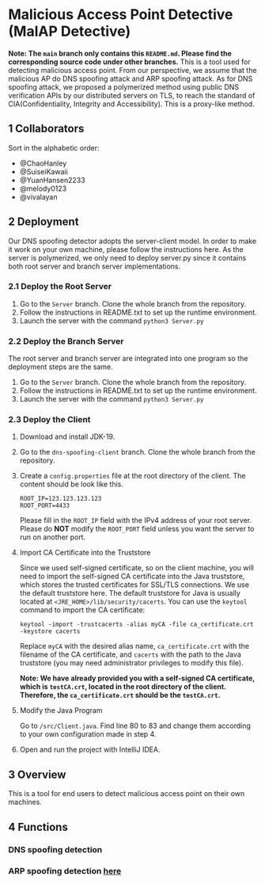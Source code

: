 # Malicious Access Point Detective (MalAP Detective)

**Note: The `main` branch only contains this `README.md`. Please find the corresponding source code under other branches.**
This is a tool used for detecting malicious access point. From our perspective, we assume that the malicious AP do DNS spoofing attack and ARP spoofing attack. As for DNS spoofing attack, we proposed a polymerized method using public DNS verification APIs by our distributed servers on TLS, to reach the standard of CIA(Confidentiality, Integrity and Accessibility). This is a proxy-like method.

## 1 Collaborators 

Sort in the alphabetic order:

- @ChaoHanley
- @SuiseiKawaii
- @YuanHansen2233
- @melody0123
- @vivalayan

## 2 Deployment

Our DNS spoofing detector adopts the server-client model. In order to make it work on your own machine, please follow the instructions here. As the server is polymerized, we only need to deploy server.py since it contains both root server and branch server implementations.

### 2.1 Deploy the Root Server

1. Go to the `Server` branch. Clone the whole branch from the repository.
2. Follow the instructions in README.txt to set up the runtime environment.
3. Launch the server with the command `python3 Server.py`

### 2.2 Deploy the Branch Server

The root server and branch server are integrated into one program so the deployment steps are the same.

1. Go to the `Server` branch. Clone the whole branch from the repository.
2. Follow the instructions in README.txt to set up the runtime environment.
3. Launch the server with the command `python3 Server.py`

### 2.3 Deploy the Client

1. Download and install JDK-19.

2. Go to the `dns-spoofing-client` branch. Clone the whole branch from the repository.

3. Create a `config.properties` file at the root directory of the client. The content should be look like this.

   ```
   ROOT_IP=123.123.123.123
   ROOT_PORT=4433
   ```

   Please fill in the `ROOT_IP` field with the IPv4 address of your root server. Please do **NOT** modify the `ROOT_PORT` field unless you want the server to run on another port.

4. Import CA Certificate into the Truststore

   Since we used self-signed certificate, so on the client machine, you will need to import the self-signed CA certificate into the Java truststore, which stores the trusted certificates for  SSL/TLS connections. We use the default truststore here. The default truststore for Java is usually located  at `<JRE_HOME>/lib/security/cacerts`. You can use the `keytool` command to import the CA certificate:

   ```
   keytool -import -trustcacerts -alias myCA -file ca_certificate.crt -keystore cacerts
   ```

   Replace `myCA` with the desired alias name, `ca_certificate.crt` with the filename of the CA certificate, and `cacerts` with the path to the Java truststore (you may need administrator privileges to modify this file).

   **Note: We have already provided you with a self-signed CA certificate, which is `testCA.crt`, located in the root directory of the client. Therefore, the `ca_certificate.crt` should be the `testCA.crt`.** 

5. Modify the Java Program

   Go to `/src/Client.java`. Find line 80 to 83 and change them according to your own configuration made in step 4.

6. Open and run the project with IntelliJ IDEA.

## 3 Overview

This is a tool for end users to detect malicious access point on their own machines.

## 4 Functions

### DNS spoofing detection
### ARP spoofing detection [here](https://github.com/Melodys-Code-Warehouse/MalAP-Detective/tree/arp-spoofing)
